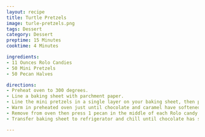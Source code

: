 ```yaml
---
layout: recipe
title: Turtle Pretzels
image: turle-pretzels.png
tags: Dessert
category: Dessert
preptime: 15 Minutes
cooktime: 4 Minutes

ingredients:
- 11 Ounces Rolo Candies
- 50 Mini Pretzels
- 50 Pecan Halves

directions:
- Preheat oven to 300 degrees. 
- Line a baking sheet with parchment paper. 
- Line the mini pretzels in a single layer on your baking sheet, then place one Rolo candy in the center of each pretzel. 
- Warm in preheated oven just until chocolate and caramel have softened, about 3-4 minutes. 
- Remove from oven then press 1 pecan in the middle of each Rolo candy. 
- Transfer baking sheet to refrigerator and chill until chocolate has set.

---
```

